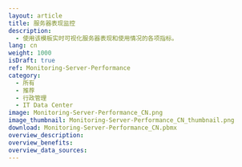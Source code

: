 ```yaml
---
layout: article
title: 服务器表现监控
description: 
  - 使用该模板实时可视化服务器表现和使用情况的各项指标。
lang: cn
weight: 1000
isDraft: true
ref: Monitoring-Server-Performance
category:
  - 所有
  - 推荐
  - 行政管理
  - IT Data Center
image: Monitoring-Server-Performance_CN.png
image_thumbnail: Monitoring-Server-Performance_CN_thumbnail.png
download: Monitoring-Server-Performance_CN.pbmx
overview_description:
overview_benefits:
overview_data_sources:
---
```


